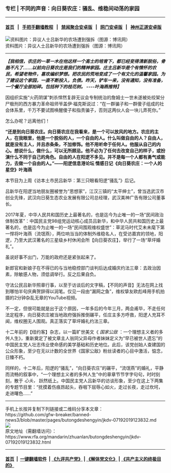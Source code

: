 ### 专栏 | 不同的声音：向日葵农庄：骚乱、维稳间动荡的家园
------------------------

#### [首页](https://github.com/gfw-breaker/banned-news3/blob/master/README.md) &nbsp;&nbsp;|&nbsp;&nbsp; [手把手翻墙教程](https://github.com/gfw-breaker/guides/wiki) &nbsp;&nbsp;|&nbsp;&nbsp; [禁闻聚合安卓版](https://github.com/gfw-breaker/bn-android) &nbsp;&nbsp;|&nbsp;&nbsp; [网门安卓版](https://github.com/oGate2/oGate) &nbsp;&nbsp;|&nbsp;&nbsp; [神州正道安卓版](https://github.com/SzzdOgate/update) 



<div id="headerimg">
 <img alt="资料图片：异议人士吕新华的农场遭到强拆（图源：博讯网）" src="https://www.rfa.org/mandarin/zhuanlan/butongdeshengyin/jkdv-07192019123832.html/Untitled-1.jpg/image" title="资料图片：异议人士吕新华的农场遭到强拆（图源：博讯网）"/>
 <div id="headerimgcontents">
  <div id="headerimgcaption">
   <span>
    资料图片：异议人士吕新华的农场遭到强拆（图源：博讯网）
   </span>
   <!-- zoomattribute -->
  </div>
  <!-- headerimgcaption -->
 </div>
 <!-- headerimagecontents -->
</div>

<hr/>
<div id="storytext">
 <div>
  <div class="slot_header">
  </div>
 </div>
 <p>
 </p>
 <p>
  <b>
   <i>
    【我相信，农庄的一草一木在他这样一个高士的培育下，都已经变得清新脱俗，骨胳不凡了……以前向日葵农庄是我们的精神家园。庄主吕新华是个有情怀的农民，希望老物件，喜欢编织梦想。把农民的荒地变成了一个有文化的温馨家园。为了建设这个家园，一直不断投入，负债。昨天，铲车一来，没有通知，没有准备，一个餐厅全部拍碎。包括种下的桂花树。
   </i>
  </b>
  <b>
   <i>
    ----叶海燕推特】
   </i>
  </b>
 </p>
 <p>
  <b>
   <i>
   </i>
  </b>
 </p>
 <p>
  因组织实施“火药阴谋”刺杀悍然复辟无议会专制统治的詹姆士一世未遂被处绞架分尸极刑的西方暴力革命祖师爷盖伊·福克斯说过：“在一群骗子和一群傻子组成的社会体系里，千万不要试图唤醒傻子和指责骗子，否则这两伙人会一块儿弄死你。”
 </p>
 <p>
  怎么办呢？远离他们！
 </p>
 <p>
  <b>
   “还是到向日葵农庄。向日葵农庄在我看来，是一个可以放风的地方。农庄的主人，在我眼里，他是一个脱俗的人，一个自由的人。什么叫做自由的人？自由人，就是没有主人，并且赤条条，不加修饰。他不用听命于任何人。他服从自己的内心。想说什么，做什么，可以无所顾忌。他不必为了任何去改变自己的样子，或扮演什么不同于自己的角色。自由的人在阳逻不多见。并不是每一个人都有勇气或能力，去做一个自由的人。”——阳逻信息港论坛 情感日记《向日葵农庄：一个人的星空》叶海燕
  </b>
  <b>
  </b>
 </p>
 <p>
  <b>
  </b>
 </p>
 <p>
  本节目为上周《访本土市民吕新华：第三只眼看阳逻“骚乱”》后记。
 </p>
 <p>
  吕新华在阳逻当地朋友圈被誉为“思想家”，江汉三镇的“太平绅士”，曾当选武汉市创业先锋，武汉向日葵生态农业发展有限公司总经理，武汉美神广告有限公司董事长。
 </p>
 <p>
  2017年夏，中华人民共和国历史上最著名的，也是迄今为止唯一的一场“民间政治体制改革”：中国民主党98组党运动核心成员吕新华，和中华人民共和国历史上最著名的，也是迄今为止唯一的一场“民间围观维权盛世”：草泥马时代艾未未麾下第一悍将叶海燕（流氓燕），两位响当当的体制外维稳名人，在受访嘉宾的领地，阳逻，乃至大武汉著名的三星级乡村休闲会所【向日葵农庄】，举行了一场“草坪婚礼”。
 </p>
 <p>
  虽说好事不出门，万能的政府还是紧张起来了。
 </p>
 <p>
  新郎官和新娘子在不得已的与当地稳控部门谈判后达成婚庆约法三章：去政治因素，除敏感人物，须低调举行。反之后果自负。
 </p>
 <p>
  守法公民吕新华照章行事，以至于访谈后的文字稿，【不同的声音】无法在网上找到哪怕半句庆典贺辞得以润笔。仅见一段由“漏网之鱼”，维权挚友欧彪峰用手机拍摄的2分钟杂乱无章的YouTube视频。
 </p>
 <p>
  不一定，但很可能就是出于这个原因，一年多后的今年三月，两会甫毕，不走任何法定程序，向日葵农庄被当地政府强拆推倒碾平，任庄主多方呼救，阳逻人充耳不闻，维权圈无人围观。真正落实了草坪婚礼约法三章。
 </p>
 <p>
  十二年前的【纽约客】杂志，以一篇旷世美文《
  <i>
   国家公敌
  </i>
  ：一个理想主义者的多舛人生》，重新奠定了被文章主人翁同父异母作者妹妹定义为“早已被世人遗忘”的中国民主党人壮志伟业使命感的美学基础和历史地位。此后，该党创始人查建国的公众形象，至少在无以计数的全世界《国家公敌》粉丝读者的心目中激活，惦念，日臻不朽。
 </p>
 <p>
  同样的，十二年后，阳逻的“骚乱”，“向日葵农庄”的碾平，“流氓燕”的婚礼，平静而流畅的叙事中，“一个理想主义者的多舛人生”中的章章节节字字句句，时时刻刻，散于
  <i>
   心头，
  </i>
  跃然纸上。中国民主党人吕新华的访谈形象，至少在这上下两集的专题节目里：“抚摸着伤痕昂起头，吞咽下屈辱心如火，走过长夜，走过坎坷，走进曙色……”
 </p>
</div>

<hr/>
手机上长按并复制下列链接或二维码分享本文章：<br/>
https://github.com/gfw-breaker/banned-news3/blob/master/pages/butongdeshengyin/jkdv-07192019123832.md <br/>
<a href='https://github.com/gfw-breaker/banned-news3/blob/master/pages/butongdeshengyin/jkdv-07192019123832.md'><img src='https://github.com/gfw-breaker/banned-news3/blob/master/pages/butongdeshengyin/jkdv-07192019123832.md.png'/></a> <br/>
原文地址（需翻墙访问）：https://www.rfa.org/mandarin/zhuanlan/butongdeshengyin/jkdv-07192019123832.html


------------------------
#### [首页](https://github.com/gfw-breaker/banned-news3/blob/master/README.md) &nbsp;|&nbsp; [一键翻墙软件](https://github.com/gfw-breaker/nogfw/blob/master/README.md) &nbsp;| [《九评共产党》](https://github.com/gfw-breaker/9ping.md/blob/master/README.md#九评之一评共产党是什么) | [《解体党文化》](https://github.com/gfw-breaker/jtdwh.md/blob/master/README.md) | [《共产主义的终极目的》](https://github.com/gfw-breaker/gczydzjmd.md/blob/master/README.md)

